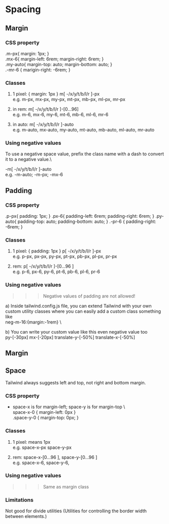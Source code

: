 <h1> Spacing </h1>

<h2> Margin </h2>

<h3> CSS property </h3>
 
.m-px{ margin: 1px; } \
.mx-6{ margin-left: 6rem; margin-right: 6rem; } \
.my-auto{ margin-top: auto; margin-bottom: auto; } \
.-mr-6 { marigin-right: -6rem; } 

<h3> Classes </h3>

1) 1 pixel: { margin: 1px } m[ -/x/y/t/b/l/r ]-px  \
e.g. m-px, mx-px, my-px, mt-px, mb-px, ml-px, mr-px

2) in rem: m[ -/x/y/t/b/l/r ]-[0...96]  \
e.g. m-6, mx-6, my-6, mt-6, mb-6, ml-6, mr-6

3) in auto: m[ -/x/y/t/b/l/r ]-auto   \
e.g. m-auto, mx-auto, my-auto, mt-auto, mb-auto, ml-auto, mr-auto

<h3> Using negative values </h3>

To use a negative space value, prefix the class name with a dash to convert it to a negative value.\

<!-- <h3> Limitations </h3>

Margin is not good for layouts like flex, grid. May use width and margin for entire flex, but gap is superior for each item. 
 -->

-m[ -/x/y/t/b/l/r ]-auto   \
e.g. -m-auto; -m-px; -mx-6

<h2> Padding </h2>

<h3> CSS property </h3>
 
.p-px{ padding: 1px; }
.px-6{ padding-left: 6rem; padding-right: 6rem; }
.py-auto{ padding-top: auto; padding-bottom: auto; }
.-pr-6 { padding-right: -6rem; } 

<h3> Classes </h3>

1) 1 pixel: { padding: 1px }  p[ -/x/y/t/b/l/r ]-px   \
e.g. p-px, px-px, py-px, pt-px, pb-px, pl-px, pr-px

2) rem: p[ -/x/y/t/b/l/r ]-[0...96 ]    \
e.g. p-6, px-6, py-6, pt-6, pb-6, pl-6, pr-6

<h3> Using negative values </h3>

>>> Negative values of padding are not allowed! 

a) Inside tailwind.config.js file, you can extend Tailwind with your own custom utility classes where you can easily add a custom class something like \
neg-m-16:{margin:-1rem} \

b) You can write your custom value like this even negative value too  \
py-[-30px] mx-[-20px] translate-y-[-50%] translate-x-[-50%]

<h2> Margin </h2>

<h2> Space </h2>

Tailwind always suggests left  and top, not right and bottom margin. 

<h3> CSS property </h3>

* space-x is for margin-left; space-y is for margin-top  \  
space-x-0 {	margin-left: 0px } \
.space-y-0 { margin-top: 0px; }

<h3> Classes </h3>

1) 1 pixel: means 1px  \
e.g. space-x-px space-y-px 

2) rem: space-x-[0...96 ], space-y-[0...96 ]   \
e.g. space-x-6, space-y-6,

<h3> Using negative values </h3>

>>> Same as margin class

<h3> Limitations </h3>

Not good for divide utilities (Utilities for controlling the border width between elements.)
